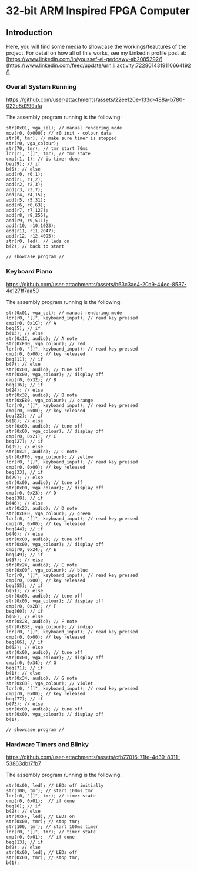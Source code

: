 # 32-bit ARM Inspired FPGA Computer

## Introduction

Here, you will find some media to showcase the workings/feautures of the project.
For detail on how all of this works, see my LinkedIn profile post at: [https://www.linkedin.com/in/youssef-el-geddawy-ab2085292/](https://www.linkedin.com/feed/update/urn:li:activity:7228014319110664192/)

### Overall System Running

https://github.com/user-attachments/assets/22ee120e-133d-488a-b780-022c8d299afa

The assembly program running is the following:

```
str(0x01, vga_sel); // manual rendering mode
mov(r0, 0x000); // r0 init - colour data
str(0, tmr); // make sure timer is stopped
str(r0, vga_colour);
str(70, tmr); // tmr start 70ms
ldr(r1, "[]", tmr); // tmr state
cmp(r1, 1); // is timer done
beq(9); // if
b(5); // else
add(r0, r0,1);   
add(r1, r1,2);   
add(r2, r2,3);   
add(r3, r3,7);   
add(r4, r4,15);   
add(r5, r5,31);   
add(r6, r6,63);   
add(r7, r7,127);   
add(r8, r8,255);   
add(r9, r9,511);
add(r10, r10,1023);
add(r11, r11,2047);
add(r12, r12,4095);
str(r0, led); // leds on
b(2); // back to start

// showcase program //
```


### Keyboard Piano

https://github.com/user-attachments/assets/b63c3ae4-20a9-44ec-8537-4e127ff7aa50

The assembly program running is the following:

```
str(0x01, vga_sel); // manual rendering mode
ldr(r0, "[]", keyboard_input); // read key pressed
cmp(r0, 0x1C); // A
beq(5); // if
b(13); // else
str(0x1C, audio); // A note
str(0xF00, vga_colour); // red
ldr(r0, "[]", keyboard_input); // read key pressed
cmp(r0, 0x00); // key released
beq(11); // if
b(7); // else
str(0x00, audio); // tune off
str(0x00, vga_colour); // display off
cmp(r0, 0x32); // B
beq(16); // if
b(24); // else
str(0x32, audio); // B note
str(0xE80, vga_colour); // orange
ldr(r0, "[]", keyboard_input); // read key pressed
cmp(r0, 0x00); // key released
beq(22); // if
b(18); // else
str(0x00, audio); // tune off
str(0x00, vga_colour); // display off
cmp(r0, 0x21); // C
beq(27); // if
b(35); // else
str(0x21, audio); // C note
str(0xFF0, vga_colour); // yellow
ldr(r0, "[]", keyboard_input); // read key pressed
cmp(r0, 0x00); // key released
beq(33); // if
b(29); // else
str(0x00, audio); // tune off
str(0x00, vga_colour); // display off
cmp(r0, 0x23); // D
beq(38); // if
b(46); // else
str(0x23, audio); // D note
str(0x0F0, vga_colour); // green
ldr(r0, "[]", keyboard_input); // read key pressed
cmp(r0, 0x00); // key released
beq(44); // if
b(40); // else
str(0x00, audio); // tune off
str(0x00, vga_colour); // display off
cmp(r0, 0x24); // E
beq(49); // if
b(57); // else
str(0x24, audio); // E note
str(0x00F, vga_colour); // blue
ldr(r0, "[]", keyboard_input); // read key pressed
cmp(r0, 0x00); // key released
beq(55); // if
b(51); // else
str(0x00, audio); // tune off
str(0x00, vga_colour); // display off
cmp(r0, 0x2B); // F
beq(60); // if
b(68); // else
str(0x2B, audio); // F note
str(0xB3E, vga_colour); // indigo
ldr(r0, "[]", keyboard_input); // read key pressed
cmp(r0, 0x00); // key released
beq(66); // if
b(62); // else
str(0x00, audio); // tune off
str(0x00, vga_colour); // display off
cmp(r0, 0x34); // G
beq(71); // if
b(1); // else
str(0x34, audio); // G note
str(0x83F, vga_colour); // violet
ldr(r0, "[]", keyboard_input); // read key pressed
cmp(r0, 0x00); // key released
beq(77); // if
b(73); // else
str(0x00, audio); // tune off
str(0x00, vga_colour); // display off
b(1);

// showcase program //
```


### Hardware Timers and Blinky

https://github.com/user-attachments/assets/cfb77016-71fe-4d39-8311-53863db17fb7

The assembly program running is the following:

```
str(0x00, led); // LEDs off initially
str(100, tmr); // start 100ms tmr
ldr(r0, "[]", tmr); // timer state
cmp(r0, 0x01);  // if done
beq(6); // if
b(2); // else
str(0xFF, led); // LEDs on
str(0x00, tmr); // stop tmr;
str(100, tmr); // start 100ms timer
ldr(r0, "[]", tmr); // timer state
cmp(r0, 0x01);  // if done
beq(13); // if
b(9); // else
str(0x00, led); // LEDs off
str(0x00, tmr); // stop tmr;
b(1);

```




